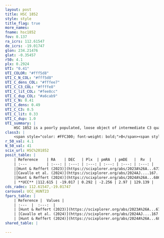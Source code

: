 ```yaml
---
layout: post
title: HSC 1852
style: style
title_flag: true
more_names: 
fname: hsc1852
fov: 0.137
ra_icrs: 112.61547
de_icrs: -19.01747
glon: 234.21476
glat: -0.35457
r50: 4.1
plx: 0.2924
UTI: "0.41"
UTI_COLOR: "#fff5d8"
UTI_C_N_COL: "#fff5d8"
UTI_C_dens_COL: "#fffee7"
UTI_C_C3_COL: "#ffffe8"
UTI_C_lit_COL: "#fee8cc"
UTI_C_dup_COL: "#a6cab9"
UTI_C_N: 0.41
UTI_C_dens: 0.49
UTI_C_C3: 0.5
UTI_C_lit: 0.33
UTI_C_dup: 1.0
UTI_summary: |
    HSC 1852 is a poorly populated, loose object of intermediate C3 quality. It was recently reported in the literature.
class3: |
    <span style="color: #FFC300; font-weight: bold;">B</span><span style="color: #FFC300; font-weight: bold;">B</span>
r_50_val: 4.1
N_50_val: 41
scix_url: HSC%201852
posit_table: |
    | Reference    | RA    | DEC   | Plx  | pmRA  | pmDE   |  Rv  |
    | :---         | :---: | :---: | :---: | :---: | :---: | :---: |
    |[Hunt & Reffert (2023)](https://scixplorer.org/abs/2023A%26A...673A.114H) | 112.597 | -19.008 | 0.285 | -2.19 | 2.943 | 129.232 |
    |[Cavallo et al. (2024)](https://scixplorer.org/abs/2024AJ....167...12C) | 112.623 | -19.009 | 0.291 | -- | -- | -- |
    |[Hunt & Reffert (2024)](https://scixplorer.org/abs/2024A%26A...686A..42H) | 112.597 | -19.008 | 0.285 | -2.19 | 2.943 | 129.232 |
    | **UCC** |112.615 | -19.017 | 0.292 | -2.256 | 2.97 | 129.139 | 
cds_radec: 112.61547,-19.01747
carousel: UCC_HUNT23
fpars_table: |
    | Reference |  Values |
    | :---  |  :---:  |
    | [Hunt & Reffert (2023)](https://scixplorer.org/abs/2023A%26A...673A.114H) | `AV50=1.866, diffAV50=1.979, MOD50=12.332, logAge50=7.507` |
    | [Cavallo et al. (2024)](https://scixplorer.org/abs/2024AJ....167...12C) | `AV50=1.58, dMod50=12.45, logAge50=7.67, [Fe/H]50=0.42` |
    | [Hunt & Reffert (2024)](https://scixplorer.org/abs/2024A%26A...686A..42H) | `MassJ=274.387` |
shared_table: |
    
---
```

